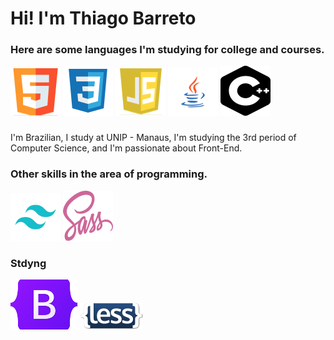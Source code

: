 <h1>Hi! I'm Thiago Barreto</h1>

<h3>Here are some languages ​​I'm studying for college and courses.</h3>

<div class="languages">
<img src="styles/svgs/1216733.svg" alt="imagem do HTML5" />
<img src="styles/svgs/file_type_css_icon_130661%201.svg" alt="imagem do CSS3" />
<img src="styles/svgs/1crcyaithv7aiqh1z93v99q.svg" alt="imagem do JavaScrip" />
<img src="styles/svgs/pngwing.svg" alt="imagem do Java" />
<img src="styles/svgs/Vector-1.svg" alt="imagem do C++" />
</div>

###

<p>I'm Brazilian, I study at UNIP - Manaus, I'm studying the 3rd period of Computer Science, and I'm passionate about Front-End.</p>
<p></p>

<h3>Other skills in the area of ​​programming.</h3>

<div class="otherSkills">
<img src="styles/svgs/67109815.svg" alt="">
<img src="styles/svgs/Vector.svg" alt="">
</div>

<h3>Stdyng</h3>

<div class="otherSkills">

<img src="styles/svgs/Bootstrap_logo.svg" alt="">
<img src="styles/svgs/less_logo.svg" alt="">
</div>

<link rel="stylesheet" href="styles/css/perfil.css" />
